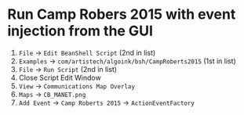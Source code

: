 # Run Camp Robers 2015 with event injection from the GUI

1. `File` -> `Edit BeanShell Script` (2nd in list)
2. `Examples` -> `com/artistech/algoink/bsh/CampRoberts2015` (1st in list)
3. `File` -> `Run Script` (2nd in list)
4. Close Script Edit Window
5. `View` -> `Communications Map Overlay`
6. `Maps` -> `CB_MANET.png`
7. `Add Event` -> `Camp Roberts 2015` -> `ActionEventFactory`
